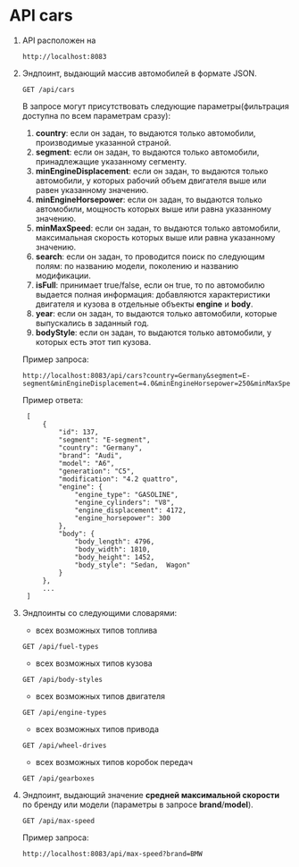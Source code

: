 # API cars

1. API расположен на 
    ```
    http://localhost:8083
    ```
         
1. Эндпоинт, выдающий массив автомобилей в формате JSON.
    ```
    GET /api/cars
    ```
 
    В запросе могут присутствовать следующие параметры(фильтрация доступна по всем параметрам сразу):
    1. **country**: если он задан, то выдаются только автомобили, производимые указанной страной.
    1. **segment**: если он задан, то выдаются только автомобили, принадлежащие указанному сегменту.
    1. **minEngineDisplacement**: если он задан, то выдаются только автомобили, у которых рабочий объем двигателя выше или равен указанному значению.
    1. **minEngineHorsepower**: если он задан, то выдаются только автомобили, мощность которых выше или равна указанному значению.
    1. **minMaxSpeed**: если он задан, то выдаются только автомобили, максимальная скорость которых выше или равна указанному значению.
    1. **search**: если он задан, то проводится поиск по следующим полям: по названию модели, поколению и названию модификации.
    1. **isFull**: принимает true/false, если он true, то по автомобилю выдается полная информация: добавляются характеристики двигателя и кузова в отдельные объекты **engine** и **body**.
    1. **year**: если он задан, то выдаются только автомобили, которые выпускались в заданный год.
    1. **bodyStyle**: если он задан, то выдаются только автомобили, у которых есть этот тип кузова.
    
   Пример запроса:
    ```
    http://localhost:8083/api/cars?country=Germany&segment=E-segment&minEngineDisplacement=4.0&minEngineHorsepower=250&minMaxSpeed=200&search=5&isFull=true
    ```
   Пример ответа:
   ```
    [
        {
            "id": 137,
            "segment": "E-segment",
            "country": "Germany",
            "brand": "Audi",
            "model": "A6",
            "generation": "C5",
            "modification": "4.2 quattro",
            "engine": {
                "engine_type": "GASOLINE",
                "engine_cylinders": "V8",
                "engine_displacement": 4172,
                "engine_horsepower": 300
            },
            "body": {
                "body_length": 4796,
                "body_width": 1810,
                "body_height": 1452,
                "body_style": "Sedan,  Wagon"
            }
        },
        ...
    ]
   ```
    
1. Эндпоинты со следующими словарями:
   * всех возможных типов топлива
   ```
   GET /api/fuel-types
   ```
   * всех возможных типов кузова
   ```
   GET /api/body-styles
   ```
   * всех возможных типов двигателя 
   ```
   GET /api/engine-types
   ```
   * всех возможных типов привода 
   ```
   GET /api/wheel-drives
   ```
   * всех возможных типов коробок передач 
   ```
   GET /api/gearboxes
   ```   
1. Эндпоинт, выдающий  значение **средней максимальной скорости** по бренду или модели (параметры в запросе **brand**/**model**).
   ```
   GET /api/max-speed
   ```
   Пример запроса:
   ```
   http://localhost:8083/api/max-speed?brand=BMW
   ```